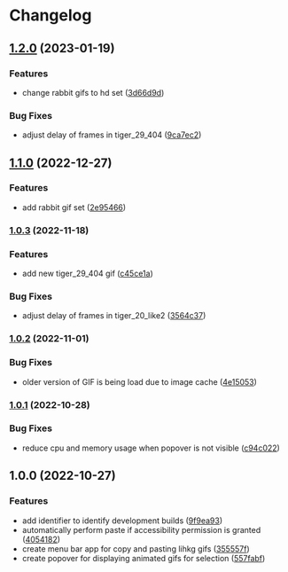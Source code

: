 # Changelog

## [1.2.0](https://github.com/icelam/lihkg-gifs/compare/v1.1.0...v1.2.0) (2023-01-19)


### Features

* change rabbit gifs to hd set ([3d66d9d](https://github.com/icelam/lihkg-gifs/commit/3d66d9da20d72c5e2d0f9385c68e4aa75737d83b))


### Bug Fixes

* adjust delay of frames in tiger_29_404 ([9ca7ec2](https://github.com/icelam/lihkg-gifs/commit/9ca7ec22e4252d24aebeade11517f6b1cc1d353a))

## [1.1.0](https://github.com/icelam/lihkg-gifs/compare/v1.0.3...v1.1.0) (2022-12-27)


### Features

* add rabbit gif set ([2e95466](https://github.com/icelam/lihkg-gifs/commit/2e95466010256fe7c138ea18af9d2c866a8cacf7))

### [1.0.3](https://github.com/icelam/lihkg-gifs/compare/v1.0.2...v1.0.3) (2022-11-18)


### Features

* add new tiger_29_404 gif ([c45ce1a](https://github.com/icelam/lihkg-gifs/commit/c45ce1a675d6cbfcfe53a00374774344abd74071))


### Bug Fixes

* adjust delay of frames in tiger_20_like2 ([3564c37](https://github.com/icelam/lihkg-gifs/commit/3564c37759df68808ae6727d82f22ff32af270ab))

### [1.0.2](https://github.com/icelam/lihkg-gifs/compare/v1.0.1...v1.0.2) (2022-11-01)


### Bug Fixes

* older version of GIF is being load due to image cache ([4e15053](https://github.com/icelam/lihkg-gifs/commit/4e15053b67f3d8aabb1ea6f4ba1d587674b63772))

### [1.0.1](https://github.com/icelam/lihkg-gifs/compare/v1.0.0...v1.0.1) (2022-10-28)


### Bug Fixes

* reduce cpu and memory usage when popover is not visible ([c94c022](https://github.com/icelam/lihkg-gifs/commit/c94c0221b71c0704840e01b208d4ec337840c727))

## 1.0.0 (2022-10-27)


### Features

* add identifier to identify development builds ([9f9ea93](https://github.com/icelam/lihkg-gifs/commit/9f9ea93564e3644e975ca2b72abce80512572cea))
* automatically perform paste if accessibility permission is granted ([4054182](https://github.com/icelam/lihkg-gifs/commit/40541823ee8ace217ca6ce0f5e65ca0d1d2249d3))
* create menu bar app for copy and pasting lihkg gifs ([355557f](https://github.com/icelam/lihkg-gifs/commit/355557f5ef592b37b12829f7b80ee910fb45df05))
* create popover for displaying animated gifs for selection ([557fabf](https://github.com/icelam/lihkg-gifs/commit/557fabf2add48aa49f89243c669ef3e2f92e0e72))
